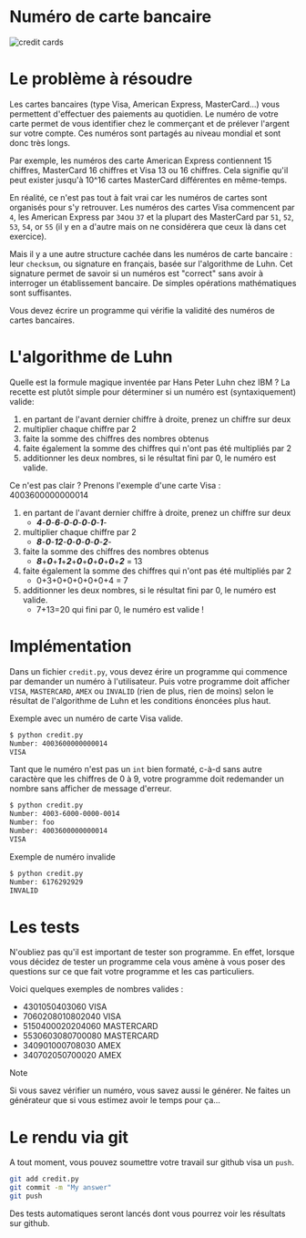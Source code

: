 # Numéro de carte bancaire

![credit cards](https://live.staticflickr.com/3372/3518120757_6f6d723b0e_n.jpg)

# Le problème à résoudre

Les cartes bancaires (type Visa, American Express, MasterCard...) vous permettent d'effectuer des paiements au quotidien.
Le numéro de votre carte permet de vous identifier chez le commerçant et de prélever l'argent sur votre compte.
Ces numéros sont partagés au niveau mondial et sont donc très longs.

Par exemple, les numéros des carte American Express contiennent 15 chiffres, MasterCard 16 chiffres et Visa 13 ou 16 chiffres.
Cela signifie qu'il peut exister jusqu'à 10^16 cartes MasterCard différentes en même-temps.

En réalité, ce n'est pas tout à fait vrai car les numéros de cartes sont organisés pour s'y retrouver.
Les numéros des cartes Visa commencent par `4`, les American Express par `34`ou `37` et la plupart des MasterCard par 
`51`, `52`, `53`, `54`, or `55` (il y en a d'autre mais on ne considérera que ceux là dans cet exercice).

Mais il y a une autre structure cachée dans les numéros de carte bancaire : leur `checksum`, ou signature en français,
basée sur l'algorithme de Luhn. Cet signature permet de savoir si un numéros est "correct" sans avoir à interroger 
un établissement bancaire. De simples opérations mathématiques sont suffisantes.

Vous devez écrire un programme qui vérifie la validité des numéros de cartes bancaires.

# L'algorithme de Luhn

Quelle est la formule magique inventée par Hans Peter Luhn chez IBM ? La recette est plutôt simple pour déterminer 
si un numéro est (syntaxiquement) valide:
1. en partant de l'avant dernier chiffre à droite, prenez un chiffre sur deux
2. multiplier chaque chiffre par 2
3. faite la somme des chiffres des nombres obtenus
4. faite également la somme des chiffres qui n'ont pas été multipliés par 2
5. additionner les deux nombres, si le résultat fini par 0, le numéro est valide.

Ce n'est pas clair ? Prenons l'exemple d'une carte Visa : 4003600000000014
1. en partant de l'avant dernier chiffre à droite, prenez un chiffre sur deux
   - ***4***-***0***-***6***-***0***-***0***-***0***-***0***-***1***-
2. multiplier chaque chiffre par 2
   - ***8***-***0***-***12***-***0***-***0***-***0***-***0***-***2***-
3. faite la somme des chiffres des nombres obtenus
   - ***8***+***0***+***1***+***2***+***0***+***0***+***0***+***0***+***2*** = 13
4. faite également la somme des chiffres qui n'ont pas été multipliés par 2
   - 0+3+0+0+0+0+0+4 = 7
5. additionner les deux nombres, si le résultat fini par 0, le numéro est valide.
   - 7+13=20 qui fini par 0, le numéro est valide !

# Implémentation

Dans un fichier `credit.py`, vous devez érire un programme qui commence par demander un numéro à l'utilisateur. Puis votre programme doit afficher `VISA`, `MASTERCARD`, `AMEX` ou `INVALID` (rien de plus, rien de moins) selon le résultat de l'algorithme de Luhn et les conditions énoncées plus haut.

Exemple avec un numéro de carte Visa valide.
```bash
$ python credit.py
Number: 4003600000000014
VISA
```

Tant que le numéro n'est pas un `int` bien formaté, c-à-d sans autre caractère que les chiffres de 0 à 9, 
votre programme doit redemander un nombre sans afficher de message d'erreur.
```bash
$ python credit.py
Number: 4003-6000-0000-0014
Number: foo
Number: 4003600000000014
VISA
```

Exemple de numéro invalide
```bash
$ python credit.py
Number: 6176292929
INVALID
````

# Les tests

N'oubliez pas qu'il est important de tester son programme.
En effet, lorsque vous décidez de tester un programme cela vous amène à vous poser des questions
sur ce que fait votre programme et les cas particuliers.

Voici quelques exemples de nombres valides :
- 4301050403060 VISA
- 7060208010802040 VISA
- 5150400020204060 MASTERCARD
- 5530603080700080 MASTERCARD
- 340901000708030 AMEX
- 340702050700020 AMEX

> [!NOTE]
> Si vous savez vérifier un numéro, vous savez aussi le générer.
> Ne faites un générateur que si vous estimez avoir le temps pour ça...

# Le rendu via git
A tout moment, vous pouvez soumettre votre travail sur github visa un `push`.

```bash
git add credit.py
git commit -m "My answer"
git push
```

Des tests automatiques seront lancés dont vous pourrez voir les résultats sur github.
